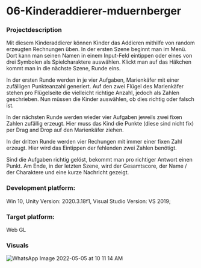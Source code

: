 # 06-Kinderaddierer-mduernberger

### Projectdescription
Mit diesem Kinderaddierer können Kinder das Addieren mithilfe von random erzeugten Rechnungen üben. In der ersten Szene beginnt man im Menü. Dort kann man seinen Namen in einem Input-Feld eintippen oder eines von drei Symbolen als Spielcharaktere auswählen. Klickt man auf das Häkchen kommt man in die nächste Szene, Runde eins. 

In der ersten Runde werden in je vier Aufgaben, Marienkäfer mit einer zufälligen Punkteanzahl generiert. Auf den zwei Flügel des Marienkäfer stehen pro Flügelseite die vielleicht richtige Anzahl, jedoch als Zahlen geschrieben. Nun müssen die Kinder auswählen, ob dies richtig oder falsch ist. 

In der nächsten Runde werden wieder vier Aufgaben jeweils zwei fixen Zahlen zufällig erzeugt. Hier muss das Kind die Punkte (diese sind nicht fix) per Drag and Drop auf den Marienkäfer ziehen. 

In der dritten Runde werden vier Rechungen mit immer einer fixen Zahl erzeugt. Hier wird das Eintippen der fehlenden zwei Zahlen benötigt.

Sind die Aufgaben richtig gelöst, bekommt man pro richtiger Antwort einen Punkt. Am Ende, in der letzten Szene, wird der Gesamtscore, der Name / der Charaktere und eine kurze Nachricht gezeigt.

### Development platform:
Win 10, Unity Version: 2020.3.18f1, Visual Studio Version: VS 2019;

### Target platform:
Web GL

### Visuals
![WhatsApp Image 2022-05-05 at 10 11 14 AM](https://user-images.githubusercontent.com/100835056/166885216-c1bed38c-bae2-49c7-8ca0-f5ca8da06ca9.jpeg)
